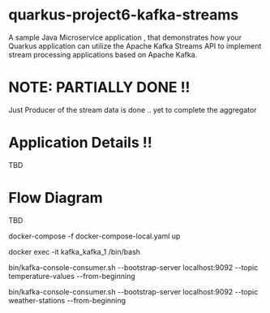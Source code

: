 # quarkus-project6-kafka-streams
 A sample Java Microservice application , that demonstrates how your Quarkus application can utilize the Apache Kafka Streams API to implement stream processing applications based on Apache Kafka.

# NOTE: PARTIALLY DONE !!
Just Producer of the stream data is done .. yet to complete the aggregator 

# Application Details !!
TBD

# Flow Diagram
TBD


docker-compose -f docker-compose-local.yaml up

docker exec -it kafka_kafka_1 /bin/bash

bin/kafka-console-consumer.sh --bootstrap-server localhost:9092 --topic temperature-values --from-beginning

bin/kafka-console-consumer.sh --bootstrap-server localhost:9092 --topic weather-stations --from-beginning
